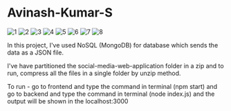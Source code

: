 # Avinash-Kumar-S
![1](https://github.com/avi098/Avinash-Kumar-S/assets/95079993/140e8dd4-c584-42a1-afe8-26e34cc45900)
![2](https://github.com/avi098/Avinash-Kumar-S/assets/95079993/01a55cd4-43f0-4d37-8ed8-99a07cd21ce0)
![3](https://github.com/avi098/Avinash-Kumar-S/assets/95079993/78f6479c-935a-42d9-a441-08e2f2e0a1e1)
![4](https://github.com/avi098/Avinash-Kumar-S/assets/95079993/2454f128-95e3-4ada-b8f3-8679f703070f)
![5](https://github.com/avi098/Avinash-Kumar-S/assets/95079993/742562de-d842-4d95-9e9e-39c6d97b08e4)
![6](https://github.com/avi098/Avinash-Kumar-S/assets/95079993/f77af871-98fe-47a5-935f-c908a9434ed5)
![7](https://github.com/avi098/Avinash-Kumar-S/assets/95079993/e6efad85-6de7-4e55-9faf-71d16bf29074)
![8](https://github.com/avi098/Avinash-Kumar-S/assets/95079993/683c9fbf-8261-4015-85b4-79a6b8e2f59c)

In this project, I've used NoSQL (MongoDB) for database which sends the data as a JSON file.

I've have partitioned the social-media-web-application folder in a zip and to run, compress all the files in a single folder by unzip method.

To run - go to frontend and type the command in terminal (npm start) and go to backend and type the command in terminal (node index.js) and the output will be shown in the localhost:3000
